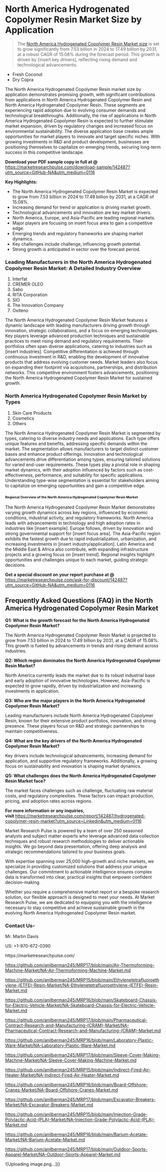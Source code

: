 <h1>North America Hydrogenated Copolymer Resin Market&nbsp;Size by Application</h1><blockquote><p>The <a href="https://marketresearchpulse.com/download-sample/142487?utm_source=GitHub-NA&amp;utm_medium=0116">North America Hydrogenated Copolymer Resin Market size</a> is set to grow significantly from 7.53 billion in 2024 to 17.49 billion by 2031, at a robust CAGR of 15.08% during the forecast period. This growth is driven by [insert key drivers], reflecting rising demand and technological advancements.</p></blockquote><ul><li>Fresh Coconut<li> Dry Copra</li></ul><p>The North America Hydrogenated Copolymer Resin market size by application demonstrates promising growth, with significant contributions from applications in North America Hydrogenated Copolymer Resin and North America Hydrogenated Copolymer Resin. These segments are experiencing rapid adoption due to evolving consumer demands and technological breakthroughs. Additionally, the rise of applications in North America Hydrogenated Copolymer Resin is expected to further stimulate market expansion, driven by regulatory changes and increased focus on environmental sustainability. The diverse application base creates ample opportunities for market players to innovate and target specific niches. With growing investments in R&D and product development, businesses are positioning themselves to capitalize on emerging trends, securing long-term success in this competitive landscape.</p><p><strong>Download your PDF sample copy in full at @ </strong><a href="https://marketresearchpulse.com/download-sample/142487?utm_source=GitHub-NA&amp;utm_medium=0116">https://marketresearchpulse.com/download-sample/142487?utm_source=GitHub-NA&amp;utm_medium=0116</a></p><p><strong>Key Highlights: </strong></p><ul><li>The North America Hydrogenated Copolymer Resin Market is expected to grow from 7.53 billion in 2024 to 17.49 billion by 2031, at a CAGR of 15.08%.</li><li>Increasing demand for trend or application is driving market growth.</li><li>Technological advancements and innovation are key market drivers.</li><li>North America, Europe, and Asia-Pacific are leading regional markets.</li><li>Major players are focusing on insert focus area to gain a competitive edge.</li><li>Emerging trends and regulatory frameworks are shaping market dynamics.</li><li>Key challenges include challenge, influencing growth potential.</li><li>Strong growth is anticipated in sector over the forecast period.</li></ul><h3>Leading Manufacturers in the North America Hydrogenated Copolymer Resin Market: A Detailed Industry Overview</h3><ol><li>Interfat</li><li>CREMER OLEO</li><li>Sabo</li><li>RITA Corporation</li><li>SIO</li><li>The Innovation Company</li><li>Oxiteno</li></ol><div class="flex max-w-full flex-col flex-grow"><div class="min-h-8 text-message flex w-full flex-col items-end gap-2 whitespace-normal break-words [.text-message+&amp;]:mt-5" dir="auto" data-message-author-role="assistant" data-message-id="fd8432e4-4910-450d-b182-61b7bfb0a01f" data-message-model-slug="gpt-4o"><div class="flex w-full flex-col gap-1 empty:hidden first:pt-[3px]"><div class="markdown prose w-full break-words dark:prose-invert light"><p>The North America Hydrogenated Copolymer Resin Market features a dynamic landscape with leading manufacturers driving growth through innovation, strategic collaborations, and a focus on emerging technologies. Key players leverage advanced production techniques and sustainable practices to meet rising demand and regulatory requirements. Their portfolios often span diverse applications, catering to industries such as [insert industries]. Competitive differentiation is achieved through continuous investment in R&amp;D, enabling the development of innovative products that address evolving customer needs. Market leaders also focus on expanding their footprint via acquisitions, partnerships, and distribution networks. This competitive environment fosters advancements, positioning the North America Hydrogenated Copolymer Resin Market for sustained growth.</p></div></div></div></div><h3>North America Hydrogenated Copolymer Resin Market by Types</h3><ol><li>Skin Care Products<li> Cosmetics<li> Others</li></ol><div class="flex max-w-full flex-col flex-grow"><div class="min-h-8 text-message flex w-full flex-col items-end gap-2 whitespace-normal break-words [.text-message+&amp;]:mt-5" dir="auto" data-message-author-role="assistant" data-message-id="084470be-0bb7-4664-bddf-5156b4f41249" data-message-model-slug="gpt-4o-mini"><div class="flex w-full flex-col gap-1 empty:hidden first:pt-[3px]"><div class="markdown prose w-full break-words dark:prose-invert light"><p>The North America Hydrogenated Copolymer Resin Market is segmented by types, catering to diverse industry needs and applications. Each type offers unique features and benefits, addressing specific demands within the market. The segmentation allows manufacturers to target distinct customer bases and enhance product offerings. Innovation and technological advancements drive differentiation among types, ensuring tailored solutions for varied end-user requirements. These types play a pivotal role in shaping market dynamics, with their adoption influenced by factors such as cost-effectiveness, performance, and suitability for specific applications. Understanding type-wise segmentation is essential for stakeholders aiming to capitalize on emerging opportunities and gain a competitive edge.</p></div></div></div></div><h3><span style="font-size: 11px;">Regional Overview of the North America Hydrogenated Copolymer Resin Market</span></h3><div class="flex max-w-full flex-col flex-grow"><div class="min-h-8 text-message flex w-full flex-col items-end gap-2 whitespace-normal break-words [.text-message+&amp;]:mt-5" dir="auto" data-message-author-role="assistant" data-message-id="e9038762-ce64-4e30-91c9-9bd413514231" data-message-model-slug="gpt-4o-mini"><div class="flex w-full flex-col gap-1 empty:hidden first:pt-[3px]"><div class="markdown prose w-full break-words dark:prose-invert light"><p>The North America Hydrogenated Copolymer Resin Market demonstrates varying growth dynamics across key regions, influenced by economic conditions, industrial activity, and regulatory frameworks. North America leads with advancements in technology and high adoption rates in industries like [insert example]. Europe follows, driven by innovation and strong governmental support for [insert focus area]. The Asia-Pacific region exhibits the fastest growth due to rapid industrialization, urbanization, and increasing investments in [insert industry/application]. Latin America and the Middle East &amp; Africa also contribute, with expanding infrastructure projects and a growing focus on [insert trend]. Regional insights highlight opportunities and challenges unique to each market, guiding strategic decisions.</p></div></div></div></div><p><strong>Get a special discount on your report purchase at @ </strong><a href="https://marketresearchpulse.com/ask-for-discount/142487?utm_source=GitHub-NA&amp;utm_medium=0116">https://marketresearchpulse.com/ask-for-discount/142487?utm_source=GitHub-NA&amp;utm_medium=0116</a></p><h2>Frequently Asked Questions (FAQ) in the North America Hydrogenated Copolymer Resin Market</h2><p><strong>Q1: What is the growth forecast for the North America Hydrogenated Copolymer Resin Market?</strong></p><p>The North America Hydrogenated Copolymer Resin Market is projected to grow from 7.53 billion in 2024 to 17.49 billion by 2031, at a CAGR of 15.08%. This growth is fueled by advancements in trends and rising demand across industries.</p><p><strong>Q2: Which region dominates the North America Hydrogenated Copolymer Resin Market?</strong></p><p>North America currently leads the market due to its robust industrial base and early adoption of innovative technologies. However, Asia-Pacific is expected to grow rapidly, driven by industrialization and increasing investments in application.</p><p><strong>Q3: Who are the major players in the North America Hydrogenated Copolymer Resin Market?</strong></p><p>Leading manufacturers include North America Hydrogenated Copolymer Resin, known for their extensive product portfolios, innovation, and strong presence. These players focus on R&amp;D and strategic partnerships to maintain competitiveness.</p><p><strong>Q4: What are the key drivers of the North America Hydrogenated Copolymer Resin Market?</strong></p><p>Key drivers include technological advancements, increasing demand for application, and supportive regulatory frameworks. Additionally, a growing focus on sustainability and innovation is shaping market dynamics.</p><p><strong>Q5: What challenges does the North America Hydrogenated Copolymer Resin Market face?</strong></p><p>The market faces challenges such as challenge, fluctuating raw material costs, and regulatory complexities. These factors can impact production, pricing, and adoption rates across regions.</p><p><strong>For more information or any inquiries, visit&nbsp;</strong><a href="https://marketresearchpulse.com/report/142487/hydrogenated-copolymer-resin-market?utm_source=Linkedin&utm_medium=0116">https://marketresearchpulse.com/report/142487/hydrogenated-copolymer-resin-market?utm_source=Linkedin&utm_medium=0116</a></p><p>Market Research Pulse is powered by a team of over 250 seasoned analysts and subject matter experts who leverage advanced data collection techniques and robust research methodologies to deliver actionable insights. We go beyond data presentation, offering deep analysis and strategic recommendations tailored to your business goals.</p><p>With expertise spanning over 25,000 high-growth and niche markets, we specialize in providing customized solutions that address your unique challenges. Our commitment to actionable intelligence ensures complex data is transformed into clear, practical insights that empower confident decision-making.</p><p>Whether you require a comprehensive market report or a bespoke research solution, our flexible approach is designed to meet your needs. At Market Research Pulse, we are dedicated to equipping you with the intelligence necessary to stay competitive and achieve sustainable growth in the evolving North America Hydrogenated Copolymer Resin market.</p><h3><strong>Contact Us-</strong></h3><p>Mr. Martin Davis</p><p>US: +1-970-672-0390</p><p>https://marketresearchpulse.com/</p><p><a href="https://github.com/anilberman245/MRP17/blob/main/Air-Thermoforming-Machine-Market/NA-Air-Thermoforming-Machine-Market.md">https://github.com/anilberman245/MRP17/blob/main/Air-Thermoforming-Machine-Market/NA-Air-Thermoforming-Machine-Market.md</a></p><p><a href="https://github.com/anilberman245/MRP15/blob/main/Ethylenetetrafluoroethylene-(ETFE)-Resin-Market/NA-Ethylenetetrafluoroethylene-(ETFE)-Resin-Market.md">https://github.com/anilberman245/MRP15/blob/main/Ethylenetetrafluoroethylene-(ETFE)-Resin-Market/NA-Ethylenetetrafluoroethylene-(ETFE)-Resin-Market.md</a></p><p><a href="https://github.com/anilberman245/MRP16/blob/main/Skateboard-Chassis-for-Electric-Vehicle-Market/NA-Skateboard-Chassis-for-Electric-Vehicle-Market.md">https://github.com/anilberman245/MRP16/blob/main/Skateboard-Chassis-for-Electric-Vehicle-Market/NA-Skateboard-Chassis-for-Electric-Vehicle-Market.md</a></p><p><a href="https://github.com/anilberman245/MRP17/blob/main/Pharmaceutical-Contract-Research-and-Manufacturing-(CRAM)-Market/NA-Pharmaceutical-Contract-Research-and-Manufacturing-(CRAM)-Market.md">https://github.com/anilberman245/MRP17/blob/main/Pharmaceutical-Contract-Research-and-Manufacturing-(CRAM)-Market/NA-Pharmaceutical-Contract-Research-and-Manufacturing-(CRAM)-Market.md</a></p><p><a href="https://github.com/anilberman245/MRP16/blob/main/Laboratory-Plastic-Ware-Market/NA-Laboratory-Plastic-Ware-Market.md">https://github.com/anilberman245/MRP16/blob/main/Laboratory-Plastic-Ware-Market/NA-Laboratory-Plastic-Ware-Market.md</a></p><p><a href="https://github.com/anilberman245/MRP17/blob/main/Sleeve-Cover-Making-Machine-Market/NA-Sleeve-Cover-Making-Machine-Market.md">https://github.com/anilberman245/MRP17/blob/main/Sleeve-Cover-Making-Machine-Market/NA-Sleeve-Cover-Making-Machine-Market.md</a></p><p><a href="https://github.com/anilberman245/MRP15/blob/main/Indirect-Fired-Air-Heater-Market/NA-Indirect-Fired-Air-Heater-Market.md">https://github.com/anilberman245/MRP15/blob/main/Indirect-Fired-Air-Heater-Market/NA-Indirect-Fired-Air-Heater-Market.md</a></p><p><a href="https://github.com/anilberman245/MRP16/blob/main/Board-Offshore-Cranes-Market/NA-Board-Offshore-Cranes-Market.md">https://github.com/anilberman245/MRP16/blob/main/Board-Offshore-Cranes-Market/NA-Board-Offshore-Cranes-Market.md</a></p><p><a href="https://github.com/anilberman245/MRP17/blob/main/Excavator-Breakers-Market/NA-Excavator-Breakers-Market.md">https://github.com/anilberman245/MRP17/blob/main/Excavator-Breakers-Market/NA-Excavator-Breakers-Market.md</a></p><p><a href="https://github.com/anilberman245/MRP15/blob/main/Injection-Grade-Polylactic-Acid-(PLA)-Market/NA-Injection-Grade-Polylactic-Acid-(PLA)-Market.md">https://github.com/anilberman245/MRP15/blob/main/Injection-Grade-Polylactic-Acid-(PLA)-Market/NA-Injection-Grade-Polylactic-Acid-(PLA)-Market.md</a></p><p><a href="https://github.com/anilberman245/MRP16/blob/main/Barium-Acetate-Market/NA-Barium-Acetate-Market.md">https://github.com/anilberman245/MRP16/blob/main/Barium-Acetate-Market/NA-Barium-Acetate-Market.md</a></p><p><a href="https://github.com/anilberman245/MRP17/blob/main/Outdoor-Sports-Apparel-Market/NA-Outdoor-Sports-Apparel-Market.md">https://github.com/anilberman245/MRP17/blob/main/Outdoor-Sports-Apparel-Market/NA-Outdoor-Sports-Apparel-Market.md</a></p>
![Uploading image.png…]()
